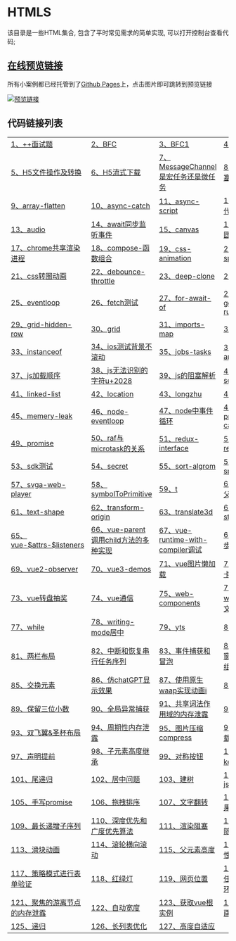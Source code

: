 # HTMLS

该目录是一些HTML集合, 包含了平时常见需求的简单实现, 可以打开控制台查看代码;

## [在线预览链接](https://lorainwings.github.io/demos)

所有小案例都已经托管到了[Github Pages](https://pages.github.com/)上，点击图片即可跳转到预览链接

<a href="https://lorainwings.github.io/demos" target="_blank">
  <img src="https://github.com/lorainwings/demos/raw/master/assets/images/demos-preview.jpg" alt="预览链接" >
</a>

## 代码链接列表

<table>
  <tr>
    <td>
      <a href="/code-snippets/htmls/++面试题.js" target="_blank">
        1、++面试题      </a>
    </td>
    <td>
      <a href="/code-snippets/htmls/BFC.html" target="_blank">
        2、BFC      </a>
    </td>
    <td>
      <a href="/code-snippets/htmls/BFC1.html" target="_blank">
        3、BFC1      </a>
    </td>
    <td>
      <a href="/code-snippets/htmls/Flip动画.html" target="_blank">
        4、Flip动画      </a>
    </td>
  </tr>
  <tr>
    <td>
      <a href="/code-snippets/htmls/H5文件操作及转换.html" target="_blank">
        5、H5文件操作及转换      </a>
    </td>
    <td>
      <a href="/code-snippets/htmls/H5流式下载.html" target="_blank">
        6、H5流式下载      </a>
    </td>
    <td>
      <a href="/code-snippets/htmls/MessageChannel是宏任务还是微任务.html" target="_blank">
        7、MessageChannel是宏任务还是微任务      </a>
    </td>
    <td>
      <a href="/code-snippets/htmls/UI渲染阻塞测试.html" target="_blank">
        8、UI渲染阻塞测试      </a>
    </td>
  </tr>
  <tr>
    <td>
      <a href="/code-snippets/htmls/array-flatten.html" target="_blank">
        9、array-flatten      </a>
    </td>
    <td>
      <a href="/code-snippets/htmls/async-catch.html" target="_blank">
        10、async-catch      </a>
    </td>
    <td>
      <a href="/code-snippets/htmls/async-script.html" target="_blank">
        11、async-script      </a>
    </td>
    <td>
      <a href="/code-snippets/htmls/async替代promise.html" target="_blank">
        12、async替代promise      </a>
    </td>
  </tr>
  <tr>
    <td>
      <a href="/code-snippets/htmls/audio.html" target="_blank">
        13、audio      </a>
    </td>
    <td>
      <a href="/code-snippets/htmls/await同步监听事件.html" target="_blank">
        14、await同步监听事件      </a>
    </td>
    <td>
      <a href="/code-snippets/htmls/canvas.html" target="_blank">
        15、canvas      </a>
    </td>
    <td>
      <a href="/code-snippets/htmls/canvas圆环动画.html" target="_blank">
        16、canvas圆环动画      </a>
    </td>
  </tr>
  <tr>
    <td>
      <a href="/code-snippets/htmls/chrome共享渲染进程.html" target="_blank">
        17、chrome共享渲染进程      </a>
    </td>
    <td>
      <a href="/code-snippets/htmls/compose-函数组合.html" target="_blank">
        18、compose-函数组合      </a>
    </td>
    <td>
      <a href="/code-snippets/htmls/css-animation.html" target="_blank">
        19、css-animation      </a>
    </td>
    <td>
      <a href="/code-snippets/htmls/css-spread.html" target="_blank">
        20、css-spread      </a>
    </td>
  </tr>
  <tr>
    <td>
      <a href="/code-snippets/htmls/css转圈动画.html" target="_blank">
        21、css转圈动画      </a>
    </td>
    <td>
      <a href="/code-snippets/htmls/debounce-throttle.html" target="_blank">
        22、debounce-throttle      </a>
    </td>
    <td>
      <a href="/code-snippets/htmls/deep-clone.html" target="_blank">
        23、deep-clone      </a>
    </td>
    <td>
      <a href="/code-snippets/htmls/demo.html" target="_blank">
        24、demo      </a>
    </td>
  </tr>
  <tr>
    <td>
      <a href="/code-snippets/htmls/eventloop.html" target="_blank">
        25、eventloop      </a>
    </td>
    <td>
      <a href="/code-snippets/htmls/fetch测试.html" target="_blank">
        26、fetch测试      </a>
    </td>
    <td>
      <a href="/code-snippets/htmls/for-await-of.html" target="_blank">
        27、for-await-of      </a>
    </td>
    <td>
      <a href="/code-snippets/htmls/generator-run.html" target="_blank">
        28、generator-run      </a>
    </td>
  </tr>
  <tr>
    <td>
      <a href="/code-snippets/htmls/grid-hidden-row.html" target="_blank">
        29、grid-hidden-row      </a>
    </td>
    <td>
      <a href="/code-snippets/htmls/grid.html" target="_blank">
        30、grid      </a>
    </td>
    <td>
      <a href="/code-snippets/htmls/imports-map.html" target="_blank">
        31、imports-map      </a>
    </td>
    <td>
      <a href="/code-snippets/htmls/index.html" target="_blank">
        32、index      </a>
    </td>
  </tr>
  <tr>
    <td>
      <a href="/code-snippets/htmls/instanceof.html" target="_blank">
        33、instanceof      </a>
    </td>
    <td>
      <a href="/code-snippets/htmls/ios测试背景不滚动.html" target="_blank">
        34、ios测试背景不滚动      </a>
    </td>
    <td>
      <a href="/code-snippets/htmls/jobs-tasks.html" target="_blank">
        35、jobs-tasks      </a>
    </td>
    <td>
      <a href="/code-snippets/htmls/jquery-anchor-scroll.html" target="_blank">
        36、jquery-anchor-scroll      </a>
    </td>
  </tr>
  <tr>
    <td>
      <a href="/code-snippets/htmls/js加载顺序.html" target="_blank">
        37、js加载顺序      </a>
    </td>
    <td>
      <a href="/code-snippets/htmls/js无法识别的字符u+2028.html" target="_blank">
        38、js无法识别的字符u+2028      </a>
    </td>
    <td>
      <a href="/code-snippets/htmls/js的阻塞解析.html" target="_blank">
        39、js的阻塞解析      </a>
    </td>
    <td>
      <a href="/code-snippets/htmls/link-source.js" target="_blank">
        40、link-source      </a>
    </td>
  </tr>
  <tr>
    <td>
      <a href="/code-snippets/htmls/linked-list.html" target="_blank">
        41、linked-list      </a>
    </td>
    <td>
      <a href="/code-snippets/htmls/location.html" target="_blank">
        42、location      </a>
    </td>
    <td>
      <a href="/code-snippets/htmls/longzhu.ignore.html" target="_blank">
        43、longzhu      </a>
    </td>
    <td>
      <a href="/code-snippets/htmls/maiaH5.js" target="_blank">
        44、maiaH5      </a>
    </td>
  </tr>
  <tr>
    <td>
      <a href="/code-snippets/htmls/memery-leak.html" target="_blank">
        45、memery-leak      </a>
    </td>
    <td>
      <a href="/code-snippets/htmls/node-eventloop.js" target="_blank">
        46、node-eventloop      </a>
    </td>
    <td>
      <a href="/code-snippets/htmls/node中事件循环.js" target="_blank">
        47、node中事件循环      </a>
    </td>
    <td>
      <a href="/code-snippets/htmls/promise-catch.html" target="_blank">
        48、promise-catch      </a>
    </td>
  </tr>
  <tr>
    <td>
      <a href="/code-snippets/htmls/promise.then返回promise.html" target="_blank">
        49、promise      </a>
    </td>
    <td>
      <a href="/code-snippets/htmls/raf与microtask的关系.html" target="_blank">
        50、raf与microtask的关系      </a>
    </td>
    <td>
      <a href="/code-snippets/htmls/redux-interface.ts" target="_blank">
        51、redux-interface      </a>
    </td>
    <td>
      <a href="/code-snippets/htmls/requestIdleCb.html" target="_blank">
        52、requestIdleCb      </a>
    </td>
  </tr>
  <tr>
    <td>
      <a href="/code-snippets/htmls/sdk测试.html" target="_blank">
        53、sdk测试      </a>
    </td>
    <td>
      <a href="/code-snippets/htmls/secret.html" target="_blank">
        54、secret      </a>
    </td>
    <td>
      <a href="/code-snippets/htmls/sort-algrom.html" target="_blank">
        55、sort-algrom      </a>
    </td>
    <td>
      <a href="/code-snippets/htmls/svg-sprites.html" target="_blank">
        56、svg-sprites      </a>
    </td>
  </tr>
  <tr>
    <td>
      <a href="/code-snippets/htmls/svga-web-player.html" target="_blank">
        57、svga-web-player      </a>
    </td>
    <td>
      <a href="/code-snippets/htmls/symbolToPrimitive.html" target="_blank">
        58、symbolToPrimitive      </a>
    </td>
    <td>
      <a href="/code-snippets/htmls/t.html" target="_blank">
        59、t      </a>
    </td>
    <td>
      <a href="/code-snippets/htmls/table溢出父元素.html" target="_blank">
        60、table溢出父元素      </a>
    </td>
  </tr>
  <tr>
    <td>
      <a href="/code-snippets/htmls/text-shape.html" target="_blank">
        61、text-shape      </a>
    </td>
    <td>
      <a href="/code-snippets/htmls/transform-origin.html" target="_blank">
        62、transform-origin      </a>
    </td>
    <td>
      <a href="/code-snippets/htmls/translate3d.html" target="_blank">
        63、translate3d      </a>
    </td>
    <td>
      <a href="/code-snippets/htmls/video-stream.html" target="_blank">
        64、video-stream      </a>
    </td>
  </tr>
  <tr>
    <td>
      <a href="/code-snippets/htmls/vue-$attrs-$listeners.html" target="_blank">
        65、vue-$attrs-$listeners      </a>
    </td>
    <td>
      <a href="/code-snippets/htmls/vue-parent调用child方法的多种实现.html" target="_blank">
        66、vue-parent调用child方法的多种实现      </a>
    </td>
    <td>
      <a href="/code-snippets/htmls/vue-runtime-with-compiler调试.html" target="_blank">
        67、vue-runtime-with-compiler调试      </a>
    </td>
    <td>
      <a href="/code-snippets/htmls/vue-异步更新队列.html" target="_blank">
        68、vue-异步更新队列      </a>
    </td>
  </tr>
  <tr>
    <td>
      <a href="/code-snippets/htmls/vue2-observer.html" target="_blank">
        69、vue2-observer      </a>
    </td>
    <td>
      <a href="/code-snippets/htmls/vue3-demos.html" target="_blank">
        70、vue3-demos      </a>
    </td>
    <td>
      <a href="/code-snippets/htmls/vue图片懒加载.html" target="_blank">
        71、vue图片懒加载      </a>
    </td>
    <td>
      <a href="/code-snippets/htmls/vue滑动卡片跟随.html" target="_blank">
        72、vue滑动卡片跟随      </a>
    </td>
  </tr>
  <tr>
    <td>
      <a href="/code-snippets/htmls/vue转盘抽奖.html" target="_blank">
        73、vue转盘抽奖      </a>
    </td>
    <td>
      <a href="/code-snippets/htmls/vue通信.html" target="_blank">
        74、vue通信      </a>
    </td>
    <td>
      <a href="/code-snippets/htmls/web-components.html" target="_blank">
        75、web-components      </a>
    </td>
    <td>
      <a href="/code-snippets/htmls/webworker大文件分片.html" target="_blank">
        76、webworker大文件分片      </a>
    </td>
  </tr>
  <tr>
    <td>
      <a href="/code-snippets/htmls/while.js" target="_blank">
        77、while      </a>
    </td>
    <td>
      <a href="/code-snippets/htmls/writing-mode居中.html" target="_blank">
        78、writing-mode居中      </a>
    </td>
    <td>
      <a href="/code-snippets/htmls/yts.html" target="_blank">
        79、yts      </a>
    </td>
    <td>
      <a href="/code-snippets/htmls/z-index.html" target="_blank">
        80、z-index      </a>
    </td>
  </tr>
  <tr>
    <td>
      <a href="/code-snippets/htmls/两栏布局.html" target="_blank">
        81、两栏布局      </a>
    </td>
    <td>
      <a href="/code-snippets/htmls/中断和恢复串行任务序列.html" target="_blank">
        82、中断和恢复串行任务序列      </a>
    </td>
    <td>
      <a href="/code-snippets/htmls/事件捕获和冒泡.html" target="_blank">
        83、事件捕获和冒泡      </a>
    </td>
    <td>
      <a href="/code-snippets/htmls/二维码弹窗原生dailog组件.html" target="_blank">
        84、二维码弹窗原生dailog组件      </a>
    </td>
  </tr>
  <tr>
    <td>
      <a href="/code-snippets/htmls/交换元素.html" target="_blank">
        85、交换元素      </a>
    </td>
    <td>
      <a href="/code-snippets/htmls/仿chatGPT显示效果.html" target="_blank">
        86、仿chatGPT显示效果      </a>
    </td>
    <td>
      <a href="/code-snippets/htmls/使用原生waap实现动画i.html" target="_blank">
        87、使用原生waap实现动画i      </a>
    </td>
    <td>
      <a href="/code-snippets/htmls/依赖注入.html" target="_blank">
        88、依赖注入      </a>
    </td>
  </tr>
  <tr>
    <td>
      <a href="/code-snippets/htmls/保留三位小数.html" target="_blank">
        89、保留三位小数      </a>
    </td>
    <td>
      <a href="/code-snippets/htmls/全局异常捕获.html" target="_blank">
        90、全局异常捕获      </a>
    </td>
    <td>
      <a href="/code-snippets/htmls/共享词法作用域的内存泄露.html" target="_blank">
        91、共享词法作用域的内存泄露      </a>
    </td>
    <td>
      <a href="/code-snippets/htmls/击鼓传花.html" target="_blank">
        92、击鼓传花      </a>
    </td>
  </tr>
  <tr>
    <td>
      <a href="/code-snippets/htmls/双飞翼&amp;圣杯布局.html" target="_blank">
        93、双飞翼&amp;圣杯布局      </a>
    </td>
    <td>
      <a href="/code-snippets/htmls/周期性内存泄露.html" target="_blank">
        94、周期性内存泄露      </a>
    </td>
    <td>
      <a href="/code-snippets/htmls/图片压缩compress.html" target="_blank">
        95、图片压缩compress      </a>
    </td>
    <td>
      <a href="/code-snippets/htmls/图片懒加载.html" target="_blank">
        96、图片懒加载      </a>
    </td>
  </tr>
  <tr>
    <td>
      <a href="/code-snippets/htmls/声明提前.html" target="_blank">
        97、声明提前      </a>
    </td>
    <td>
      <a href="/code-snippets/htmls/子元素高度继承.html" target="_blank">
        98、子元素高度继承      </a>
    </td>
    <td>
      <a href="/code-snippets/htmls/对称按钮.html" target="_blank">
        99、对称按钮      </a>
    </td>
    <td>
      <a href="/code-snippets/htmls/对象keyvalue映射.html" target="_blank">
        100、对象keyvalue映射      </a>
    </td>
  </tr>
  <tr>
    <td>
      <a href="/code-snippets/htmls/尾递归.html" target="_blank">
        101、尾递归      </a>
    </td>
    <td>
      <a href="/code-snippets/htmls/居中问题.html" target="_blank">
        102、居中问题      </a>
    </td>
    <td>
      <a href="/code-snippets/htmls/建树.html" target="_blank">
        103、建树      </a>
    </td>
    <td>
      <a href="/code-snippets/htmls/手写jsonp.html" target="_blank">
        104、手写jsonp      </a>
    </td>
  </tr>
  <tr>
    <td>
      <a href="/code-snippets/htmls/手写promise.html" target="_blank">
        105、手写promise      </a>
    </td>
    <td>
      <a href="/code-snippets/htmls/拖拽排序.html" target="_blank">
        106、拖拽排序      </a>
    </td>
    <td>
      <a href="/code-snippets/htmls/文字翻转.html" target="_blank">
        107、文字翻转      </a>
    </td>
    <td>
      <a href="/code-snippets/htmls/星空效果.html" target="_blank">
        108、星空效果      </a>
    </td>
  </tr>
  <tr>
    <td>
      <a href="/code-snippets/htmls/最长递增子序列.js" target="_blank">
        109、最长递增子序列      </a>
    </td>
    <td>
      <a href="/code-snippets/htmls/深度优先和广度优先算法.html" target="_blank">
        110、深度优先和广度优先算法      </a>
    </td>
    <td>
      <a href="/code-snippets/htmls/渲染阻塞.html" target="_blank">
        111、渲染阻塞      </a>
    </td>
    <td>
      <a href="/code-snippets/htmls/滑动跟随动画.html" target="_blank">
        112、滑动跟随动画      </a>
    </td>
  </tr>
  <tr>
    <td>
      <a href="/code-snippets/htmls/滑块动画.html" target="_blank">
        113、滑块动画      </a>
    </td>
    <td>
      <a href="/code-snippets/htmls/滚轮横向滚动.html" target="_blank">
        114、滚轮横向滚动      </a>
    </td>
    <td>
      <a href="/code-snippets/htmls/父元素高度.html" target="_blank">
        115、父元素高度      </a>
    </td>
    <td>
      <a href="/code-snippets/htmls/私有属性.html" target="_blank">
        116、私有属性      </a>
    </td>
  </tr>
  <tr>
    <td>
      <a href="/code-snippets/htmls/策略模式进行表单验证.html" target="_blank">
        117、策略模式进行表单验证      </a>
    </td>
    <td>
      <a href="/code-snippets/htmls/红绿灯.html" target="_blank">
        118、红绿灯      </a>
    </td>
    <td>
      <a href="/code-snippets/htmls/网页位置.html" target="_blank">
        119、网页位置      </a>
    </td>
    <td>
      <a href="/code-snippets/htmls/耗时微任务对事件循环的影响.html" target="_blank">
        120、耗时微任务对事件循环的影响      </a>
    </td>
  </tr>
  <tr>
    <td>
      <a href="/code-snippets/htmls/聚焦的游离节点的内存泄露.html" target="_blank">
        121、聚焦的游离节点的内存泄露      </a>
    </td>
    <td>
      <a href="/code-snippets/htmls/自动宽度.html" target="_blank">
        122、自动宽度      </a>
    </td>
    <td>
      <a href="/code-snippets/htmls/获取vue根实例.js" target="_blank">
        123、获取vue根实例      </a>
    </td>
    <td>
      <a href="/code-snippets/htmls/转圈动画.html" target="_blank">
        124、转圈动画      </a>
    </td>
  </tr>
  <tr>
    <td>
      <a href="/code-snippets/htmls/递归.html" target="_blank">
        125、递归      </a>
    </td>
    <td>
      <a href="/code-snippets/htmls/长列表优化.html" target="_blank">
        126、长列表优化      </a>
    </td>
    <td>
      <a href="/code-snippets/htmls/高度自适应.html" target="_blank">
        127、高度自适应      </a>
    </td>
  </tr>
</table>
